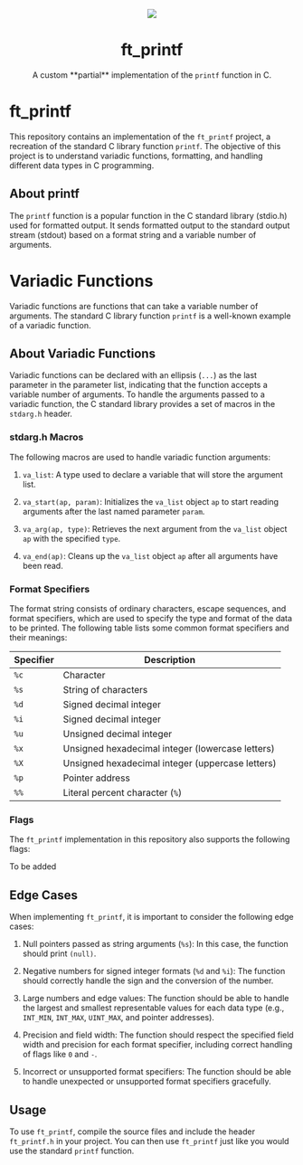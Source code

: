 <p align="center">
  <a href="https://skillicons.dev">
    <img src="https://skillicons.dev/icons?i=git,vscode,c" />
  </a>
</p>
<h1 align="center">ft_printf</h1>

<p align="center">
  A custom **partial** implementation of the <code>printf</code> function in C.
</p>

# ft_printf

This repository contains an implementation of the `ft_printf` project, a recreation of the standard C library function `printf`. The objective of this project is to understand variadic functions, formatting, and handling different data types in C programming.

## About printf

The `printf` function is a popular function in the C standard library (stdio.h) used for formatted output. It sends formatted output to the standard output stream (stdout) based on a format string and a variable number of arguments.

# Variadic Functions

Variadic functions are functions that can take a variable number of arguments. The standard C library function `printf` is a well-known example of a variadic function.

## About Variadic Functions

Variadic functions can be declared with an ellipsis (`...`) as the last parameter in the parameter list, indicating that the function accepts a variable number of arguments. To handle the arguments passed to a variadic function, the C standard library provides a set of macros in the `stdarg.h` header.

### stdarg.h Macros

The following macros are used to handle variadic function arguments:

1. `va_list`: A type used to declare a variable that will store the argument list.

2. `va_start(ap, param)`: Initializes the `va_list` object `ap` to start reading arguments after the last named parameter `param`.

3. `va_arg(ap, type)`: Retrieves the next argument from the `va_list` object `ap` with the specified `type`.

4. `va_end(ap)`: Cleans up the `va_list` object `ap` after all arguments have been read.

### Format Specifiers

The format string consists of ordinary characters, escape sequences, and format specifiers, which are used to specify the type and format of the data to be printed. The following table lists some common format specifiers and their meanings:

| Specifier | Description                                     |
| --------- | ----------------------------------------------- |
| `%c`      | Character                                       |
| `%s`      | String of characters                            |
| `%d`      | Signed decimal integer                          |
| `%i`      | Signed decimal integer                          |
| `%u`      | Unsigned decimal integer                        |
| `%x`      | Unsigned hexadecimal integer (lowercase letters)|
| `%X`      | Unsigned hexadecimal integer (uppercase letters)|
| `%p`      | Pointer address                                 |
| `%%`      | Literal percent character (`%`)                 |

### Flags

The `ft_printf` implementation in this repository also supports the following flags:

To be added

## Edge Cases

When implementing `ft_printf`, it is important to consider the following edge cases:

1. Null pointers passed as string arguments (`%s`): In this case, the function should print `(null)`.

2. Negative numbers for signed integer formats (`%d` and `%i`): The function should correctly handle the sign and the conversion of the number.

3. Large numbers and edge values: The function should be able to handle the largest and smallest representable values for each data type (e.g., `INT_MIN`, `INT_MAX`, `UINT_MAX`, and pointer addresses).

4. Precision and field width: The function should respect the specified field width and precision for each format specifier, including correct handling of flags like `0` and `-`.

5. Incorrect or unsupported format specifiers: The function should be able to handle unexpected or unsupported format specifiers gracefully.

## Usage

To use `ft_printf`, compile the source files and include the header `ft_printf.h` in your project. You can then use `ft_printf` just like you would use the standard `printf` function.
